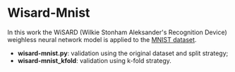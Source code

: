 # Wisard-Mnist 

In this work the WiSARD (Wilkie Stonham Aleksander's Recognition Device) weighless neural network model is applied to the [MNIST dataset](http://www.kaggle.com/oddrationale/mnist-in-csv).

* **wisard-mnist.py**: validation using the original dataset and split strategy; 
* **wisard-mnist_kfold**: validation using k-fold strategy.

